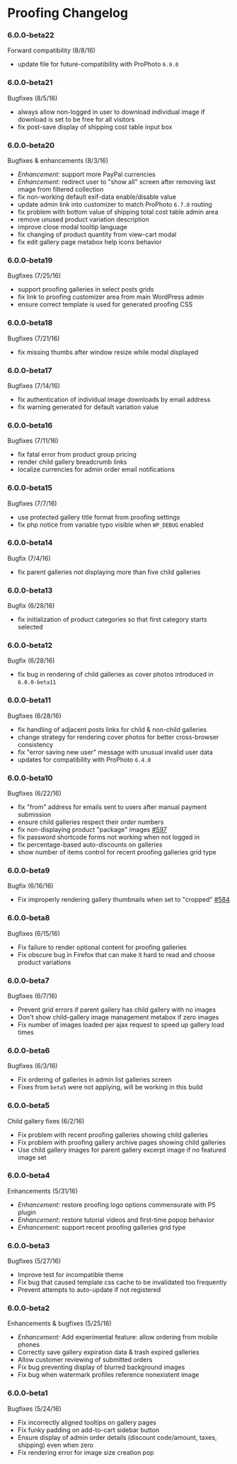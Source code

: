 # Proofing Changelog

### 6.0.0-beta22

Forward compatibility (8/8/16)

* update file for future-compatibility with ProPhoto `6.9.0`

### 6.0.0-beta21

Bugfixes (8/5/16)

* always allow non-logged in user to download individual image if download is set to be free for all visitors
* fix post-save display of shipping cost table input box

### 6.0.0-beta20

Bugfixes & enhancements (8/3/16)

* *Enhancement:* support more PayPal currencies
* *Enhancement:* redirect user to "show all" screen after removing last image from filtered collection
* fix non-working default exif-data enable/disable value
* update admin link into customizer to match ProPhoto `6.7.0` routing
* fix problem with bottom value of shipping total cost table admin area
* remove unused product variation description
* improve close modal tooltip language
* fix changing of product quantity from view-cart modal
* fix edit gallery page metabox help icons behavior

### 6.0.0-beta19

Bugfixes (7/25/16)

* support proofing galleries in select posts grids
* fix link to proofing customizer area from main WordPress admin
* ensure correct template is used for generated proofing CSS

### 6.0.0-beta18

Bugfixes (7/21/16)

* fix missing thumbs after window resize while modal displayed

### 6.0.0-beta17

Bugfixes (7/14/16)

* fix authentication of individual image downloads by email address
* fix warning generated for default variation value

### 6.0.0-beta16

Bugfixes (7/11/16)

* fix fatal error from product group pricing
* render child gallery breadcrumb links
* localize currencies for admin order email notifications

### 6.0.0-beta15

Bugfixes (7/7/16)

* use protected gallery title format from proofing settings
* fix php notice from variable typo visible when `WP_DEBUG` enabled

### 6.0.0-beta14

Bugfix (7/4/16)

* fix parent galleries not displaying more than five child galleries

### 6.0.0-beta13

Bugfix (6/28/16)

* fix initialization of product categories so that first category starts selected

### 6.0.0-beta12

Bugfix (6/28/16)

* fix bug in rendering of child galleries as cover photos introduced in `6.0.0-beta11`

### 6.0.0-beta11

Bugfixes (6/28/16)

* fix handling of adjacent posts links for child & non-child galleries
* change strategy for rendering cover photos for better cross-browser consistency
* fix "error saving new user" message with unusual invalid user data
* updates for compatibility with ProPhoto `6.4.0`

### 6.0.0-beta10

Bugfixes (6/22/16)

* fix "from" address for emails sent to users after manual payment submission
* ensure child galleries respect their _order_ numbers
* fix non-displaying product "package" images [#597](https://github.com/netrivet/prophoto-issues/issues/597)
* fix password shortcode forms not working when not logged in
* fix percentage-based auto-discounts on galleries
* show number of items control for recent proofing galleries grid type

### 6.0.0-beta9

Bugfix (6/16/16)

* Fix improperly rendering gallery thumbnails when set to "cropped" [#584](https://github.com/netrivet/prophoto-issues/issues/584)

### 6.0.0-beta8

Bugfixes (6/15/16)

* Fix failure to render optional content for proofing galleries
* Fix obscure bug in Firefox that can make it hard to read and choose product variations

### 6.0.0-beta7

Bugfixes (6/7/16)

* Prevent grid errors if parent gallery has child gallery with no images
* Don't show child-gallery image management metabox if zero images
* Fix number of images loaded per ajax request to speed up gallery load times

### 6.0.0-beta6

Bugfixes (6/3/16)

* Fix ordering of galleries in admin list galleries screen
* Fixes from `beta5` were not applying, will be working in this build

### 6.0.0-beta5

Child gallery fixes (6/2/16)

* Fix problem with recent proofing galleries showing child galleries
* Fix problem with proofing gallery archive pages showing child galleries
* Use child gallery images for parent gallery excerpt image if no featured image set

### 6.0.0-beta4

Enhancements (5/31/16)

* *Enhancement:* restore proofing logo options commensurate with P5 plugin
* *Enhancement:* restore tutorial videos and first-time popop behavior
* *Enhancement:* support recent proofing galleries grid type

### 6.0.0-beta3

Bugfixes (5/27/16)

* Improve test for incompatible theme
* Fix bug that caused template css cache to be invalidated too frequently
* Prevent attempts to auto-update if not registered

### 6.0.0-beta2

Enhancements & bugfixes (5/25/16)

* *Enhancement:* Add experimental feature: allow ordering from mobile phones
* Correctly save gallery expiration data & trash expired galleries
* Allow customer reviewing of submitted orders
* Fix bug preventing display of blurred background images
* Fix bug when watermark profiles reference nonexistent image

### 6.0.0-beta1

Bugfixes (5/24/16)

* Fix incorrectly aligned tooltips on gallery pages
* Fix funky padding on add-to-cart sidebar button
* Ensure display of admin order details (discount code/amount, taxes, shipping) even when zero
* Fix rendering error for image size creation pop

